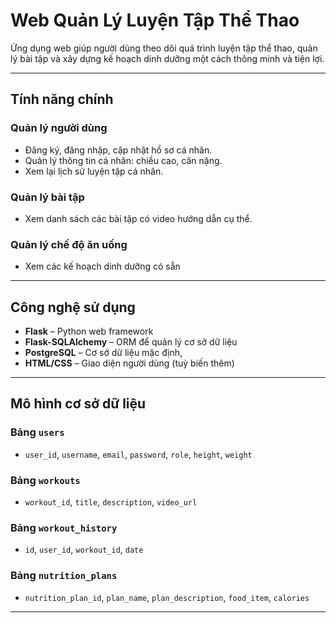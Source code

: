 # Web Quản Lý Luyện Tập Thể Thao

Ứng dụng web giúp người dùng theo dõi quá trình luyện tập thể thao, quản lý bài tập và xây dựng kế hoạch dinh dưỡng một cách thông minh và tiện lợi.

---

## Tính năng chính

### Quản lý người dùng

- Đăng ký, đăng nhập, cập nhật hồ sơ cá nhân.
- Quản lý thông tin cá nhân: chiều cao, cân nặng.
- Xem lại lịch sử luyện tập cá nhân.

### Quản lý bài tập

- Xem danh sách các bài tập có video hướng dẫn cụ thể.

### Quản lý chế độ ăn uống

- Xem các kế hoạch dinh dưỡng có sẵn

---

## Công nghệ sử dụng

- **Flask** – Python web framework
- **Flask-SQLAlchemy** – ORM để quản lý cơ sở dữ liệu
- **PostgreSQL** – Cơ sở dữ liệu mặc định,
- **HTML/CSS** – Giao diện người dùng (tuỳ biến thêm)

---

## Mô hình cơ sở dữ liệu

### Bảng `users`

- `user_id`, `username`, `email`, `password`, `role`, `height`, `weight`

### Bảng `workouts`

- `workout_id`, `title`, `description`, `video_url`

### Bảng `workout_history`

- `id`, `user_id`, `workout_id`, `date`

### Bảng `nutrition_plans`

- `nutrition_plan_id`, `plan_name`, `plan_description`, `food_item`, `calories`
---
